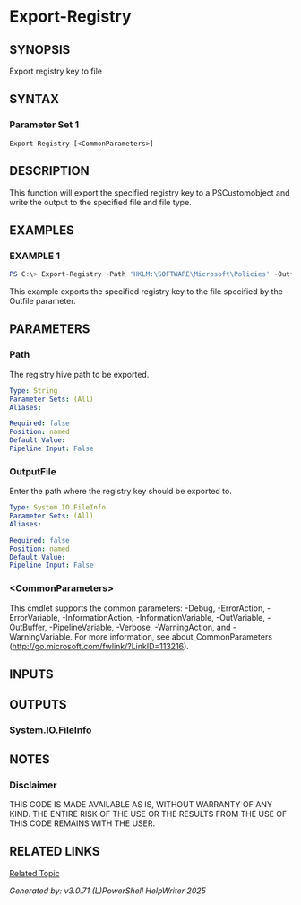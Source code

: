 ﻿# Export-Registry

## SYNOPSIS
Export registry key to file

## SYNTAX

### Parameter Set 1
```
Export-Registry [<CommonParameters>]
```

## DESCRIPTION
This function will export the specified registry key to a PSCustomobject and write the output to the specified file and file type.

## EXAMPLES

### EXAMPLE 1

```powershell
PS C:\> Export-Registry -Path 'HKLM:\SOFTWARE\Microsoft\Policies' -Outfile 'C:\Temp\policiesHive.csv'
```

This example exports the specified registry key to the file specified by the -Outfile parameter.

## PARAMETERS

### Path
The registry hive path to be exported.

```yaml
Type: String
Parameter Sets: (All)
Aliases: 

Required: false
Position: named
Default Value: 
Pipeline Input: False
```

### OutputFile
Enter the path where the registry key should be exported to.

```yaml
Type: System.IO.FileInfo
Parameter Sets: (All)
Aliases: 

Required: false
Position: named
Default Value: 
Pipeline Input: False
```

### \<CommonParameters\>
This cmdlet supports the common parameters: -Debug, -ErrorAction, -ErrorVariable, -InformationAction, -InformationVariable, -OutVariable, -OutBuffer, -PipelineVariable, -Verbose, -WarningAction, and -WarningVariable. For more information, see about_CommonParameters (http://go.microsoft.com/fwlink/?LinkID=113216).

## INPUTS

## OUTPUTS

### System.IO.FileInfo


## NOTES

### Disclaimer
THIS CODE IS MADE AVAILABLE AS IS, WITHOUT WARRANTY OF ANY KIND. THE ENTIRE RISK OF THE USE OR THE RESULTS FROM THE USE OF THIS CODE REMAINS WITH THE USER.

## RELATED LINKS

[Related Topic](Http://jdhitsolutions.com/blog)


*Generated by: v3.0.71 (L)PowerShell HelpWriter 2025*
